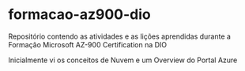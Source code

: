 # formacao-az900-dio
Repositório contendo as atividades e as lições aprendidas durante a Formação Microsoft AZ-900 Certification na DIO

Inicialmente vi os conceitos de Nuvem e um Overview do Portal Azure
